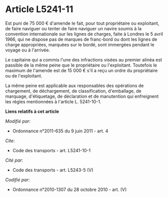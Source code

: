 # Article L5241-11

Est puni de 75 000 € d'amende le fait, pour tout propriétaire ou exploitant, de faire naviguer ou tenter de faire naviguer un
navire soumis à la convention internationale sur les lignes de charges, faite à Londres le 5 avril 1966, qui ne dispose pas
de marques de franc-bord ou dont les lignes de charge appropriées, marquées sur le bordé, sont immergées pendant le voyage ou
à l'arrivée. 

Le capitaine qui a commis l'une des infractions visées au premier alinéa est passible de la même peine que le propriétaire ou
l'exploitant. Toutefois le maximum de l'amende est de 15 000 € s'il a reçu un ordre du propriétaire ou de l'exploitant. 

La même peine est applicable aux responsables des opérations de chargement, de déchargement, de classification, d'emballage,
de marquage, d'étiquetage, de déclaration et de manutention qui enfreignent les règles mentionnées à l'article L. 5241-10-1.

**Liens relatifs à cet article**

_Modifié par_:

  - Ordonnance n°2011-635 du 9 juin 2011 - art. 4

_Cite_:

  - Code des transports - art. L5241-10-1

_Cité par_:

  - Code des transports - art. L5243-5 (V)

_Codifié par_:

  - Ordonnance n°2010-1307 du 28 octobre 2010 - art. (V)
